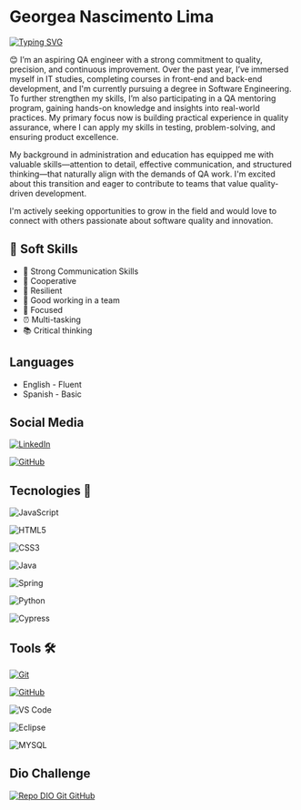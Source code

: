 # Georgea Nascimento Lima

[![Typing SVG](https://readme-typing-svg.herokuapp.com?font=Press+Start+2P&size=24&pause=1000&color=00D9900&vCenter=true&random=false&width=435&lines=HELLO%2C+DEVS!++%3D%5D)](https://git.io/typing-svg)

😊 I’m an aspiring QA engineer with a strong commitment to quality, precision, and continuous improvement. Over the past year, I’ve immersed myself in IT studies, completing courses in front-end and back-end development, and I'm currently pursuing a degree in Software Engineering. To further strengthen my skills, I’m also participating in a QA mentoring program, gaining hands-on knowledge and insights into real-world practices. My primary focus now is building practical experience in quality assurance, where I can apply my skills in testing, problem-solving, and ensuring product excellence.

My background in administration and education has equipped me with valuable skills—attention to detail, effective communication, and structured thinking—that naturally align with the demands of QA work. I'm excited about this transition and eager to contribute to teams that value quality-driven development.

I'm actively seeking opportunities to grow in the field and would love to connect with others passionate about software quality and innovation.

## 🤝 Soft Skills

- 🙊 Strong Communication Skills
- 🤲 Cooperative
- 🥷 Resilient
- 🤝 Good working in a team
- 🎯 Focused
- ⏰ Multi-tasking
- 📚 Critical thinking

##  Languages
* English - Fluent
* Spanish - Basic

##  Social Media

[![LinkedIn](https://img.shields.io/badge/LinkedIn-0077B5?style=for-the-badge&logo=linkedin&logoColor=white)](https://www.linkedin.com/in/georgea-nascimento-lima/)

[![GitHub](https://img.shields.io/badge/GitHub-100000?style=for-the-badge&logo=github&logoColor=white)](https://github.com/GeoNLima)


##  Tecnologies 🚀

![JavaScript](https://img.shields.io/badge/JavaScript-000?style=for-the-badge&logo=javascript&logoColor=yellow)

![HTML5](https://img.shields.io/badge/HTML5-000?style=for-the-badge&logo=html5)

![CSS3](https://img.shields.io/badge/CSS3-000?style=for-the-badge&logo=css3&logoColor=blue)

![Java](https://img.shields.io/badge/Java-000?style=for-the-badge&logo=java&logoColor=30A3DC)

![Spring](https://img.shields.io/badge/Spring-6DB33F?style=for-the-badge&logo=spring&logoColor=white)

![Python](https://img.shields.io/badge/python-3670A0?style=for-the-badge&logo=python&logoColor=ffdd54)

![Cypress](https://www.google.com/url?sa=i&url=https%3A%2F%2Fmedium.com%2F%40thiago-castilho%2Fintrodu%25C3%25A7%25C3%25A3o-ao-cypress-um-guia-passo-a-passo-para-testes-de-aplica%25C3%25A7%25C3%25B5es-web-6be295b0557&psig=AOvVaw3bksqbLiI4Vv2wt6xNOYQg&ust=1742434500446000&source=images&cd=vfe&opi=89978449&ved=0CBQQjRxqFwoTCJDAhr-AlYwDFQAAAAAdAAAAABAR)

##  Tools 🛠

[![Git](https://img.shields.io/badge/Git-000?style=for-the-badge&logo=git&logoColor=E94D5F)](https://git-scm.com/doc)

[![GitHub](https://img.shields.io/badge/GitHub-000?style=for-the-badge&logo=github&logoColor=30A3DC)](https://docs.github.com/)

![VS Code](https://img.shields.io/badge/VS_Code-007ACC?style=for-the-badge&logo=visual-studio-code&logoColor=white)

![Eclipse](https://img.shields.io/badge/Eclipse-FE7A16.svg?style=for-the-badge&logo=Eclipse&logoColor=white)

![MYSQL](https://img.shields.io/badge/Mysql-192436?style=for-the-badge&logo=mysql&logoColor=6E99F5)

## Dio Challenge

[![Repo DIO Git GitHub](https://github-readme-stats.vercel.app/api/pin/?username=elidianaandrade&repo=dio-lab-open-source&bg_color=000&border_color=30A3DC&show_icons=true&icon_color=30A3DC&title_color=E94D5F&text_color=FFF)](https://github.com/elidianaandrade/dio-lab-open-source)
